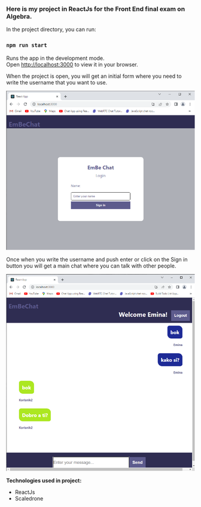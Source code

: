 ### Here is my project in ReactJs for the Front End final exam on Algebra.

In the project directory, you can run:

### `npm run start`

Runs the app in the development mode.\
Open [http://localhost:3000](http://localhost:3000) to view it in your browser.

When the project is open, you will get an initial form where you need to write the username that you want to use.

<img src="https://github.com/E-Begich/embe-chat/blob/main/src/Images/embe-app-login.png" title="User-Login" width="550px">

Once when you write the username and push enter or click on the Sign in button you will get a main chat where you can talk with other people.

<img src="https://github.com/E-Begich/embe-chat/blob/main/src/Images/embe-app-chatuser.png" title="User-mainchat" width="550px">

**Technologies used in project:**
* ReactJs
* Scaledrone
 
